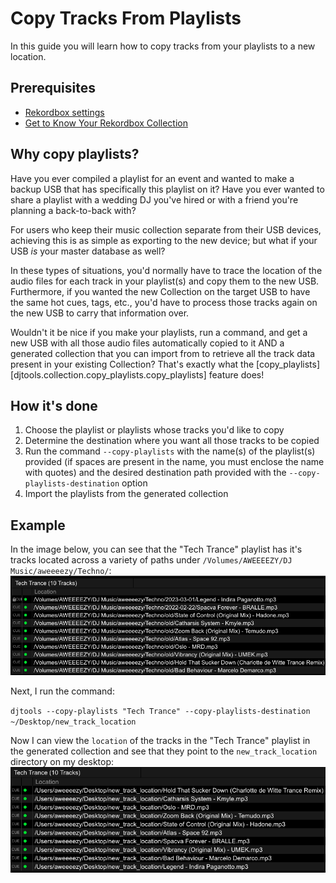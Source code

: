 # Copy Tracks From Playlists

In this guide you will learn how to copy tracks from your playlists to a new location.

## Prerequisites

* [Rekordbox settings](../tutorials/getting_started/setup.md#importing-tracks-from-xml)
* [Get to Know Your Rekordbox Collection](../conceptual_guides/rekordbox_collection.md)

## Why copy playlists?
Have you ever compiled a playlist for an event and wanted to make a backup USB that has specifically this playlist on it? Have you ever wanted to share a playlist with a wedding DJ you've hired or with a friend you're planning a back-to-back with?

For users who keep their music collection separate from their USB devices, achieving this is as simple as exporting to the new device; but what if your USB *is* your master database as well?

In these types of situations, you'd normally have to trace the location of the audio files for each track in your playlist(s) and copy them to the new USB. Furthermore, if you wanted the new Collection on the target USB to have the same hot cues, tags, etc., you'd have to process those tracks again on the new USB to carry that information over.

Wouldn't it be nice if you make your playlists, run a command, and get a new USB with all those audio files automatically copied to it AND a generated collection that you can import from to retrieve all the track data present in your existing Collection? That's exactly what the [copy_playlists][djtools.collection.copy_playlists.copy_playlists] feature does!

## How it's done

1. Choose the playlist or playlists whose tracks you'd like to copy
1. Determine the destination where you want all those tracks to be copied
1. Run the command `--copy-playlists` with the name(s) of the playlist(s) provided (if spaces are present in the name, you must enclose the name with quotes) and the desired destination path provided with the `--copy-playlists-destination` option
1. Import the playlists from the generated collection

## Example
In the image below, you can see that the "Tech Trance" playlist has it's tracks located across a variety of paths under `/Volumes/AWEEEEZY/DJ Music/aweeeezy/Techno/`:
![alt text](../images/Rekordbox_pre_copy.png "Pre-copied playlist")

Next, I run the command:

`djtools --copy-playlists "Tech Trance" --copy-playlists-destination ~/Desktop/new_track_location`

Now I can view the `location` of the tracks in the "Tech Trance" playlist in the generated collection and see that they point to the `new_track_location` directory on my desktop:
![alt text](../images/Rekordbox_post_copy.png "Post-copied playlist")

